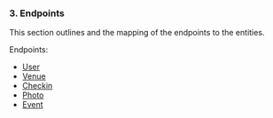 ### 3. Endpoints
This section outlines and the mapping of the endpoints to the entities.

Endpoints:
+ [User](https://github.com/ner0tic/foursquare-bundle/blob/master/Resources/doc/3a-user.md)
+ [Venue](https://github.com/ner0tic/foursquare-bundle/blob/master/Resources/doc/3b-venue.md)
+ [Checkin](https://github.com/ner0tic/foursquare-bundle/blob/master/Resources/doc/3c-checkin.md)
+ [Photo](https://github.com/ner0tic/foursquare-bundle/blob/master/Resources/doc/3d-photo.md)
+ [Event](https://github.com/ner0tic/foursquare-bundle/blob/master/Resources/doc/3e-event.md)
